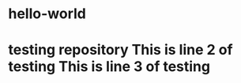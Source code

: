 # hello-world
testing repository
This is line 2 of testing
This is line 3 of testing
================================

